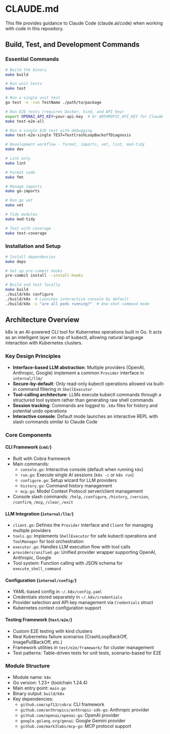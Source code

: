 # CLAUDE.md

This file provides guidance to Claude Code (claude.ai/code) when working with code in this repository.

## Build, Test, and Development Commands

### Essential Commands

```bash
# Build the binary
make build

# Run unit tests
make test

# Run a single unit test
go test -v -run TestName ./path/to/package

# Run E2E tests (requires Docker, kind, and API key)
export OPENAI_API_KEY=your-api-key  # Or ANTHROPIC_API_KEY for Claude
make test-e2e-all

# Run a single E2E test with debugging
make test-e2e-single TEST=TestCrashLoopBackoffDiagnosis

# Development workflow - format, imports, vet, lint, mod-tidy
make dev

# Lint only
make lint

# Format code
make fmt

# Manage imports
make go-imports

# Run go vet
make vet

# Tidy modules
make mod-tidy

# Test with coverage
make test-coverage
```

### Installation and Setup

```bash
# Install dependencies
make deps

# Set up pre-commit hooks
pre-commit install --install-hooks

# Build and test locally
make build
./build/k8x configure
./build/k8x  # Launches interactive console by default
./build/k8x -c "are all pods running?"  # One-shot command mode
```

## Architecture Overview

k8x is an AI-powered CLI tool for Kubernetes operations built in Go. It acts as an intelligent layer on top of kubectl, allowing natural language interaction with Kubernetes clusters.

### Key Design Principles

- **Interface-based LLM abstraction**: Multiple providers (OpenAI, Anthropic, Google) implement a common `Provider` interface in `internal/llm/`
- **Secure-by-default**: Only read-only kubectl operations allowed via built-in command filtering in `ShellExecutor`
- **Tool-calling architecture**: LLMs execute kubectl commands through a structured tool system rather than generating raw shell commands
- **Session tracking**: Commands are logged to `.k8x` files for history and potential undo operations
- **Interactive console**: Default mode launches an interactive REPL with slash commands similar to Claude Code

### Core Components

#### CLI Framework (`cmd/`)

- Built with Cobra framework
- Main commands:
  - `console.go`: Interactive console (default when running `k8x`)
  - `run.go`: Execute single AI sessions (`k8x -c` or `k8x run`)
  - `configure.go`: Setup wizard for LLM providers
  - `history.go`: Command history management
  - `mcp.go`: Model Context Protocol server/client management
- Console slash commands: `/help`, `/configure`, `/history`, `/version`, `/confirm`, `/mcp`, `/clear`, `/exit`

#### LLM Integration (`internal/llm/`)

- `client.go`: Defines the `Provider` interface and `Client` for managing multiple providers
- `tools.go`: Implements `ShellExecutor` for safe kubectl operations and `ToolManager` for tool orchestration
- `executor.go`: Handles LLM execution flow with tool calls
- `providers/unified.go`: Unified provider wrapper supporting OpenAI, Anthropic, Google
- Tool system: Function calling with JSON schema for `execute_shell_command`

#### Configuration (`internal/config/`)

- YAML-based config in `~/.k8x/config.yaml`
- Credentials stored separately in `~/.k8x/credentials`
- Provider selection and API key management via `Credentials` struct
- Kubernetes context configuration support

#### Testing Framework (`test/e2e/`)

- Custom E2E testing with kind clusters
- Real Kubernetes failure scenarios (CrashLoopBackOff, ImagePullBackOff, etc.)
- Framework utilities in `test/e2e/framework/` for cluster management
- Test patterns: Table-driven tests for unit tests, scenario-based for E2E

### Module Structure

- Module name: `k8x`
- Go version: 1.23+ (toolchain 1.24.4)
- Main entry point: `main.go`
- Binary output: `build/k8x`
- Key dependencies:
  - `github.com/spf13/cobra`: CLI framework
  - `github.com/anthropics/anthropic-sdk-go`: Anthropic provider
  - `github.com/openai/openai-go`: OpenAI provider
  - `google.golang.org/genai`: Google Gemini provider
  - `github.com/mark3labs/mcp-go`: MCP protocol support
